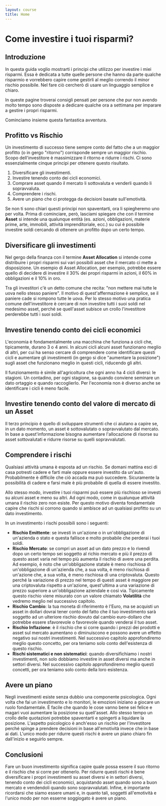 ```yaml
---
layout: course
title: Home
---
```

# Come investire i tuoi risparmi?

## Introduzione

In questa guida voglio mostrarti i principi che utilizzo per investire i miei risparmi. Essa è dedicata a tutte quelle persone che hanno da parte qualche risparmio e vorrebbero capire come gestirli al meglio correndo il minor rischio possibile. Nel fare ciò cercherò di usare un linguaggio semplice e chiaro.

In queste pagine troverai consigli pensati per persone che pur non avendo molto tempo sono disposte a dedicare qualche ora a settimana per imparare a gestire i propri risparmi.

Cominciamo insieme questa fantastica avventura.

## Profitto vs Rischio

Un investimento di successo tiene sempre conto del fatto che a un maggior profitto (o in gergo "ritorno") corrisponde sempre un maggior rischio. Scopo dell'investitore è massimizzare il ritorno e ridurre i rischi. Ci sono essenzialmente cinque principi per ottenere questo risultato.

1. Diversificare gli investimenti.
2. Investire tenendo conto dei cicli economici.
3. Comprare asset quando il mercato li sottovaluta e venderli quando li sopravvaluta.
4. Comprendere i rischi.
5. Avere un piano che ci protegga da decisioni basate sull'emotività.

Se non ti sono chiari questi principi non spaventarti, ora li spiegheremo uno per volta. Prima di cominciare, però, lasciami spiegare che con il termine **Asset** si intende una qualunque entità (es. azioni, obbligazioni, materie prime, arte, immobili, attività imprenditoriale, ecc.) su cui è possibile investire soldi cercando di ottenere un profitto dopo un certo tempo. 

## Diversificare gli investimenti

Nel gergo della finanza con il termine **Asset Allocation** si intende come distribuire i propri risparmi sui vari possibili asset che il mercato ci mette a disposizione. Un esempio di Asset Allocation, per esempio, potrebbe essere quello di decidere di investire il 30% dei propri risparmi in azioni, il 60% in obbligazioni e il 10% in oro.

Tra gli investitori c'è un detto comune che recita: "non mettere mai tutte le uova nello stesso paniere". Il motivo di quest'affermazione è semplice, se il paniere cade si rompono tutte le uova. Per lo stesso motivo una pratica comune dell'investitore è cercare di non investire tutti i suoi soldi nel medesimo asset, perché se quell'asset subisce un crollo l'investitore perderebbe tutti i suoi soldi.

## Investire tenendo conto dei cicli economici

L'economia è fondamentalmente una macchina che funziona a cicli che, tipicamente, durano 3 o 4 anni. In alcuni cicli alcuni asset funzionano meglio di altri, per cui ha senso cercare di comprendere come identificare questi cicli e aumentare gli investimenti (in gergo si dice "aumentare la posizione") sugli asset che funzionano meglio in questi cicli, riducendo gli altri. 

Il funzionamento è simile all'agricoltura che ogni anno ha 4 cicli diversi: le stagioni. Un contadino, per ogni stagione, sa quando conviene seminare un dato ortaggio e quando raccoglierlo. Per l'economia non è diverso anche se identificare i cicli è meno facile.

## Investire tenendo conto del valore di mercato di un Asset

Il terzo principio è quello di sviluppare strumenti che ci aiutano a capire se, in un dato momento, un asset è sottovalutato o sopravvalutato dal mercato.
In base a quest'informazione bisogna aumentare l'allocazione di risorse su asset sottovalutati e ridurre risorse su quelli sopravvalutati.

## Comprendere i rischi

Qualsiasi attività umana è esposta ad un rischio. Se domani mattina esci di casa potresti cadere e farti male oppure essere investito da un'auto. Probabilmente è difficile che ciò accada ma può succedere. Sicuramente la possibilità di cadere e farsi male è più probabile di quella di essere investito.

Allo stesso modo, investire i tuoi risparmi può essere più rischioso se investi su alcuni asset e meno su altri. Ad ogni modo, come in qualunque attività umana il rischio zero non esiste. Per questo motivo diventa fondamentale capire che rischi si corrono quando si ambisce ad un qualsiasi profitto su un dato investimento.

In un investimento i rischi possibili sono i seguenti:

- **Rischio Emittente**: se investi in un'azione o in un'obbligazione di un'azienda o stato e questa fallisce e molto probabile che perderai i tuoi soldi.
- **Rischio Mercato**: se compri un asset ad un dato prezzo e lo rivendi dopo un certo tempo sei soggetto al richio mercato e più il prezzo di questo asset varia nel tempo più aumenta il rischio di avere una perdita. Ad esempio, è noto che un'obbligazione statale è meno rischiosa di un'obbligazione di un'azienda che, a sua volta, è meno rischiosa di un'azione che, a sua volta, è meno rischiosa di una criptovaluta. Questo perché la variazione di prezzo nel tempo di questi asset è maggiore per una criptovaluta rispetto a un'azione, quest'ultima a una variazione di prezzo superiore a un'obbligazione aziendale e così via. Tipicamente questo rischio viene misurato con un valore chiamato **Volatilità** che vedremo meglio nel successivo capitolo.
- **Rischio Cambio**: la tua moneta di riferimento è l'Euro, ma se acquisti un asset in dollari dovrai tener conto del fatto che il tuo investimento sarà soggetto ad un ulteriore rischio dovuto dal cambio euro-dollaro che potrebbe essere sfavorevole o favorevole quando venderai il tuo asset.
- **Rischio Inflazione**: è il rischio che si corre quando i prezzi dei prodotti e asset sul mercato aumentano o diminuiscono e possono avere un effetto negativo sui nostri investimenti. Nel successivo capitolo approfondiremo meglio questo concetto, per ora teniamo solo conto dell'esistenza di questo rischio.
- **Rischi sistematici e non sistematici**: quando diversifichiamo i nostri investimenti, non solo dobbiamo investire in asset diversi ma anche in settori diversi. Nel successivo capitolo approfondiremo meglio questi concetti, per ora teniamo solo conto della loro esistenza.

## Avere un piano

Negli investimenti esiste senza dubbio una componente psicologica. Ogni volta che fai un investimento e lo monitori, le emozioni iniziano a giocare un ruolo fondamentale. È facile che quando le cose vanno bene sei felice e magari vuoi aumentare la posizione su quell'asset. Allo stesso tempo un crollo delle quotazioni potrebbe spaventarti e spingerti a liquidare la posizione. L'aspetto psicologico è anch'esso un rischio
per l'investitore perché spinge a prendere decisioni in base all'emotività invece che in base ai dati. L'unico modo per ridurre questi rischi è avere un piano chiaro fin dall'inizio e seguirlo sempre.

## Conclusioni

Fare un buon investimento significa capire quale possa essere il suo ritorno e il rischio che si corre per ottenerlo. Per ridurre questi rischi è bene diversificare i propri investimenti su asset diversi e in settori diversi, tenendo conto dei cicli economici, acquistando asset quando sono a buon mercato e vendendoli quando
sono sopravvalutati. Infine, è importante ricordarsi che siamo essere umani e, in quanto tali, soggetti all'emotività e l'unico modo per non esserne soggiogato è avere un piano.
